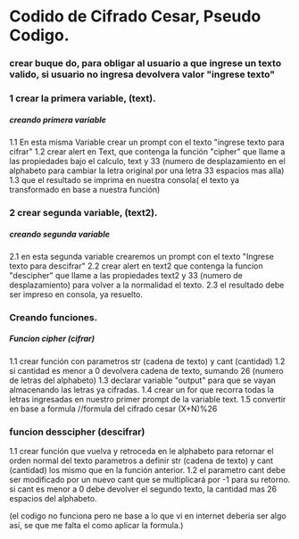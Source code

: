 # Codido de Cifrado Cesar, Pseudo Codigo.
### crear buque do, para obligar al usuario a que ingrese un texto valido, si usuario no ingresa devolvera valor "ingrese texto"
### 1 crear la primera variable, (text).
##### creando primera variable
1.1 En esta misma Variable crear un prompt con el texto "ingrese texto para cifrar"
    1.2 crear alert en Text, que contenga la función "cipher" que llame a las propiedades bajo el calculo, text y 33 (numero de desplazamiento en el alphabeto para cambiar la letra original por
      una letra 33 espacios mas alla)
      1.3 que el resultado se imprima en nuestra consola( el texto ya transformado en base a nuestra función)
### 2 crear segunda variable, (text2).
##### creando segunda variable
2.1 en esta segunda variable crearemos un prompt con el texto "Ingrese texto para descifrar"
    2.2 crear alert en text2 que contenga la funcion  "descipher" que llame a las propiedades text2 y 33 (numero de desplazamiento) para volver a la normalidad el texto.
    2.3  el resultado debe ser impreso en consola, ya resuelto.

### Creando funciones.
##### Funcion cipher (cifrar)
1.1 crear función con parametros str (cadena de texto) y cant (cantidad)
1.2 si cantidad es menor a 0 devolvera cadena de texto, sumando 26 (numero de letras del alphabeto)
1.3 declarar variable "output" para que se vayan almacenando las letras ya cifradas.
1.4 crear un for que recorra todas la letras ingresadas en nuestro primer prompt de la variable text.
1.5 convertir en base a formula //formula del cifrado cesar (X+N)%26

### funcion desscipher (descifrar)
1.1 crear función que vuelva y retroceda en le alphabeto para retornar el orden normal del texto
parametros a definir  str (cadena de texto) y cant (cantidad) los mismo que en la función anterior.
1.2 el parametro cant debe ser modificado por un nuevo cant que se multiplicará por -1 para su retorno.
si cant es menor a 0 debe devolver el segundo texto, la cantidad mas 26 espacios del alphabeto.

(el codigo no funciona pero ne base a lo que vi en internet deberia ser algo así, se que me falta el como aplicar la formula.)
